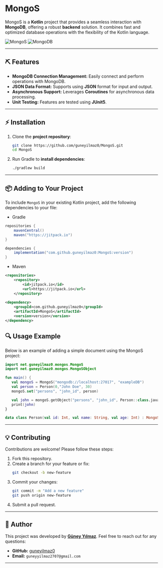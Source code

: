 # MongoS

MongoS is a **Kotlin** project that provides a seamless interaction with **MongoDB**, offering a robust **backend** solution. It combines fast and optimized database operations with the flexibility of the Kotlin language.

![MongoS](https://img.shields.io/badge/Language-Kotlin-7F52FF?logo=kotlin&logoColor=white)
![MongoDB](https://img.shields.io/badge/Database-MongoDB-47A248?logo=mongodb&logoColor=white)

---

## ⛏ Features

- **MongoDB Connection Management:** Easily connect and perform operations with MongoDB.
- **JSON Data Format:** Supports using **JSON** format for input and output.
- **Asynchronous Support:** Leverages **Coroutines** for asynchronous data processing.
- **Unit Testing:** Features are tested using **JUnit5**.

---

## ⚡ Installation

1. Clone the **project repository**:
   ```bash
   git clone https://github.com/guneyilmaz0/MongoS.git
   cd MongoS
   ```
2. Run Gradle to **install dependencies**:
   ```bash
   ./gradlew build
   ```

---

## 📦 Adding to Your Project
To include `MongoS` in your existing Kotlin project,
add the following dependencies to your file:

- Gradle

```gradle
repositories {
    mavenCentral()
    maven("https://jitpack.io")
}

dependencies {
    implementation("com.github.guneyilmaz0:MongoS:version")
}
```

- Maven

```xml
<repositories>
    <repository>
        <id>jitpack.io</id>
        <url>https://jitpack.io</url>
    </repository>
   
<dependency>
    <groupId>com.github.guneyilmaz0</groupId>
    <artifactId>MongoS</artifactId>
    <version>version</version>
</dependency>
```

## 🔍 Usage Example

Below is an example of adding a simple document using the MongoS project:

```kotlin
import net.guneyilmaz0.mongos.MongoS
import net.guneyilmaz0.mongos.MongoSObject

fun main() {
   val mongoS = MongoS("mongodb://localhost:27017", "exampleDB")
   val person = Person(0,"John Doe", 30)
   mongoS.set("persons", "john_id", person)

   val john = mongoS.getObject("persons", "john_id", Person::class.java)
   print(john)
}

data class Person(val id: Int, val name: String, val age: Int) : MongoSObject()
```

---

## 💡 Contributing

Contributions are welcome! Please follow these steps:

1. Fork this repository.
2. Create a branch for your feature or fix:
   ```bash
   git checkout -b new-feature
   ```
3. Commit your changes:
   ```bash
   git commit -m "Add a new feature"
   git push origin new-feature
   ```
4. Submit a pull request.

---

## 👤 Author

This project was developed by [**Güney Yılmaz**](https://github.com/guneyilmaz0).
Feel free to reach out for any questions:

- **GitHub:** [guneyilmaz0](https://github.com/guneyilmaz0)
- **Email:** `guneyyilmaz2707@gmail.com`

---
